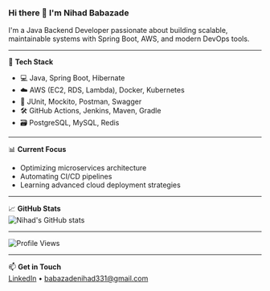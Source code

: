 ### Hi there 👋 I'm Nihad Babazade

I'm a Java Backend Developer passionate about building scalable, maintainable systems with Spring Boot, AWS, and modern DevOps tools.

---

🧰 **Tech Stack**
- 💻 Java, Spring Boot, Hibernate
- ☁️ AWS (EC2, RDS, Lambda), Docker, Kubernetes
- 🧪 JUnit, Mockito, Postman, Swagger
- 🛠️ GitHub Actions, Jenkins, Maven, Gradle
- 🗃️ PostgreSQL, MySQL, Redis

---

📊 **Current Focus**
- Optimizing microservices architecture
- Automating CI/CD pipelines
- Learning advanced cloud deployment strategies

---

📈 **GitHub Stats**  
![Nihad's GitHub stats](https://github-readme-stats.vercel.app/api?username=BNihad&show_icons=true&theme=default)

---

![Profile Views](https://komarev.com/ghpvc/?username=BNihad&color=blue)

---

📫 **Get in Touch**  
[LinkedIn](https://www.linkedin.com/in/nihad-babazade/) • babazadenihad331@gmail.com
